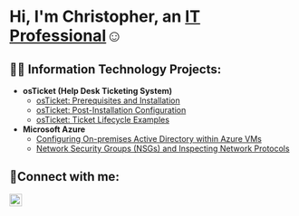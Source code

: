 <h1>Hi, I'm Christopher, an <a href="https://linkedin.com/in/Christopher Ngoyi">IT Professional</a>☺</h1>

<h2>👨‍💻 Information Technology Projects:</h2>

- <b>osTicket (Help Desk Ticketing System)</b>
  - [osTicket: Prerequisites and Installation](https://github.com/chrisngoyi/osticket-prereqs)
  - [osTicket: Post-Installation Configuration](https://github.com/chrisngoyi/post-install-config)
  - [osTicket: Ticket Lifecycle Examples](https://github.com/chrisngoyi/ticket-lifecycle)
- <b>Microsoft Azure</b>
  - [Configuring On-premises Active Directory within Azure VMs](https://github.com/chrisngoyi/configure-ad)
  - [Network Security Groups (NSGs) and Inspecting Network Protocols](https://github.com/chrisngoyi/azure-network-protocols)

<h2>🤳Connect with me:</h2>

[<img align="left" alt="Christopher | LinkedIn" width="22px" src="https://cdn.jsdelivr.net/npm/simple-icons@v3/icons/linkedin.svg" />][linkedin]

[linkedin]: https://linkedin.com/in/Christopher
